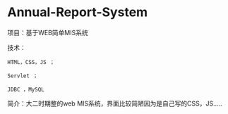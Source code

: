 # Annual-Report-System
项目：基于WEB简单MIS系统

技术：
  
    HTML，CSS，JS ； 
  
    Servlet ；
  
    JDBC ，MySQL
    
简介：大二时期整的web MIS系统，界面比较简陋因为是自己写的CSS，JS.....
